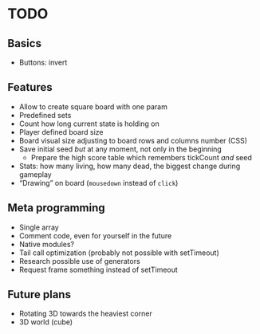 # TODO

## Basics

* Buttons: invert

## Features

* Allow to create square board with one param
* Predefined sets
* Count how long current state is holding on
* Player defined board size
* Board visual size adjusting to board rows and columns number (CSS)
* Save initial seed *but* at any moment, not only in the beginning
  * Prepare the high score table which remembers tickCount *and* seed
* Stats: how many living, how many dead, the biggest change during gameplay
* “Drawing” on board (`mousedown` instead of `click`)

## Meta programming

* Single array
* Comment code, even for yourself in the future
* Native modules?
* Tail call optimization (probably not possible with setTimeout)
* Research possible use of generators
* Request frame something instead of setTimeout

## Future plans

* Rotating 3D towards the heaviest corner
* 3D world (cube)